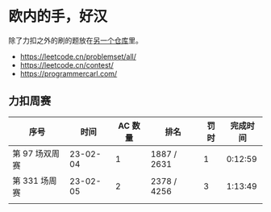 # 欧内的手，好汉

除了力扣之外的刷的题放在[另一个仓库](https://github.com/mancuoj/fuck-algorithms)里。

- https://leetcode.cn/problemset/all/
- https://leetcode.cn/contest/
- https://programmercarl.com/


## 力扣周赛

| 序号           | 时间     | AC 数量 | 排名        | 罚时 | 完成时间 |
| -------------- | -------- | ------- | ----------- | ---- | -------- |
| 第 97 场双周赛 | 23-02-04 | 1       | 1887 / 2631 | 1    | 0:12:59  |
| 第 331 场周赛  | 23-02-05 | 2       | 2378 / 4256 | 3    | 1:13:49  |
|                |          |         |             |      |          |


